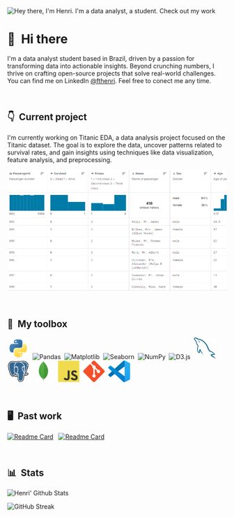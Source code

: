 <img src="https://github.com/user-attachments/assets/e09a2383-f25f-4e9a-bb45-62fc5b1e4067" alt="Hey there, I'm Henri. I'm a data analyst, a student. Check out my work" width="960" height="460">

# 👋 &nbsp;Hi there

I'm a data analyst student based in Brazil, driven by a passion for transforming data into actionable insights. Beyond crunching numbers, I thrive on crafting open-source projects that solve real-world challenges. You can find me on LinkedIn [@fthenri](https://www.linkedin.com/in/fthenri/). Feel free to conect me any time.

&nbsp;

## 👇 &nbsp;Current project

I'm currently working on Titanic EDA, a data analysis project focused on the Titanic dataset. The goal is to explore the data, uncover patterns related to survival rates, and gain insights using techniques like data visualization, feature analysis, and preprocessing.

![Titanic EDA](/assets/titaniceda.png)

&nbsp;

## 🧰 &nbsp;My toolbox

<img src="https://raw.githubusercontent.com/devicons/devicon/master/icons/python/python-original.svg" alt="Python" width="50" height="50"/> &nbsp;<img src="https://upload.wikimedia.org/wikipedia/commons/thumb/e/ed/Pandas_logo.svg/512px-Pandas_logo.svg.png" alt="Pandas" width="50" height="50"/> &nbsp;<img src="https://upload.wikimedia.org/wikipedia/commons/8/84/Matplotlib_icon.svg" alt="Matplotlib" width="50" height="50"/> &nbsp;<img src="https://seaborn.pydata.org/_images/logo-mark-lightbg.svg" alt="Seaborn" width="50" height="50"/> &nbsp;<img src="https://github.com/user-attachments/assets/81457a0f-77fb-4337-94bb-1a6d4ba3bc90" alt="NumPy" width="50" height="50"/> &nbsp;<img src="https://raw.githubusercontent.com/d3/d3-logo/master/d3.png" alt="D3.js" width="50" height="50"/> &nbsp;<img src="https://raw.githubusercontent.com/devicons/devicon/master/icons/mysql/mysql-original.svg" alt="MySQL" width="50" height="50"/> &nbsp;<img src="https://raw.githubusercontent.com/devicons/devicon/master/icons/postgresql/postgresql-original.svg" alt="PostgreSQL" width="50" height="50"/> &nbsp;<img src="https://raw.githubusercontent.com/devicons/devicon/master/icons/mongodb/mongodb-original.svg" alt="MongoDB" width="50" height="50"/> &nbsp;<img src="https://raw.githubusercontent.com/devicons/devicon/master/icons/javascript/javascript-original.svg" alt="JavaScript" width="50" height="50"/> &nbsp;<img src="https://raw.githubusercontent.com/devicons/devicon/master/icons/git/git-original.svg" alt="Git" width="50" height="50"/> &nbsp;<img src="https://raw.githubusercontent.com/devicons/devicon/master/icons/vscode/vscode-original.svg" alt="VS Code" width="50" height="50"/>  

&nbsp;

## 🖥 &nbsp;Past work

[![Readme Card](https://github-readme-stats.vercel.app/api/pin/?username=fthenri&repo=Hotline-Recife&bg_color=0d1116&title_color=ce09ec&text_color=a4aacb&icon_color=007ec6)](https://github.com/Jeraross/Hotline-Recife) &nbsp; [![Readme Card](https://github-readme-stats.vercel.app/api/pin/?username=fthenri&repo=CUIDA&bg_color=0d1116&title_color=ce09ec&text_color=a4aacb&icon_color=007ec6)](https://github.com/Jeraross/CUIDA) 

&nbsp;

## 📊 &nbsp;Stats

![Henri' Github Stats](https://github-readme-stats.vercel.app/api?username=fthenri&hide=contribs,prs&show_icons=true&bg_color=0d1116&title_color=ce09ec&text_color=a4aacb&icon_color=007ec6)

![GitHub Streak](https://github-readme-streak-stats.herokuapp.com/?user=fthenri&theme=dark&count_private=true&bg_color=0d1116&title_color=ce09ec&text_color=a4aacb&icon_color=007ec6)
